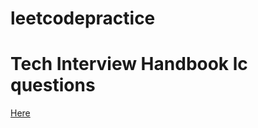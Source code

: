 # leetcodepractice

# Tech Interview Handbook lc questions
[Here](https://leetcode.com/list/9h4lgwl2/)


